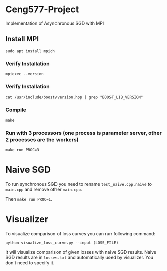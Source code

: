 # Ceng577-Project
Implementation of Asynchronous SGD with MPI

## Install MPI
`sudo apt install mpich`

### Verify Installation
`mpiexec --version`

### Verify Installation
`cat /usr/include/boost/version.hpp | grep "BOOST_LIB_VERSION"`

### Compile
`make`

### Run with 3 processors (one process is parameter server, other 2 processes are the workers)
`make run PROC=3`

# Naive SGD
To run synchronous SGD you need to rename `test_naive.cpp.naive` to `main.cpp` and remove other `main.cpp`.

Then `make run PROC=1`.

# Visualizer
To visualize comparison of loss curves you can run following command:

`python visualize_loss_curve.py --input (LOSS_FILE)`

It will visualize comparison of given losses with naive SGD results. Naive SGD results are in `losses.txt` and 
automatically used by visualizer. You don't need to specify it.